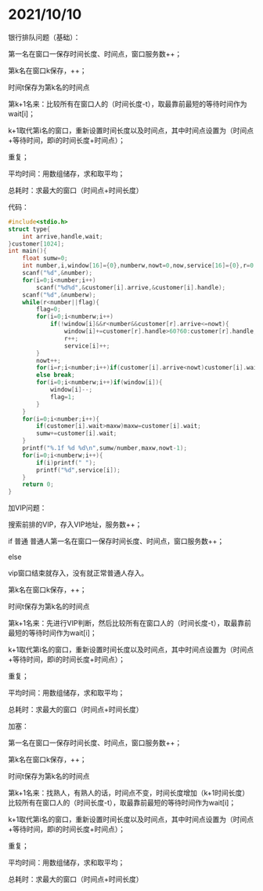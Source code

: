 # 2021/10/10

银行排队问题（基础）：

第一名在窗口一保存时间长度、时间点，窗口服务数++；

第k名在窗口k保存，++；

时间t保存为第k名的时间点

第k+1名来：比较所有在窗口人的（时间长度-t），取最靠前最短的等待时间作为wait[i]；

k+1取代第i名的窗口，重新设置时间长度以及时间点，其中时间点设置为（时间点+等待时间，即i的时间长度+时间点）；

重复；

平均时间：用数组储存，求和取平均；

总耗时：求最大的窗口（时间点+时间长度）

代码：

```c
#include<stdio.h>
struct type{
	int arrive,handle,wait;
}customer[1024];
int main(){
	float sumw=0;
	int number,i,window[16]={0},numberw,nowt=0,now,service[16]={0},r=0,flag=1,maxw=0;
	scanf("%d",&number);
	for(i=0;i<number;i++)
        scanf("%d%d",&customer[i].arrive,&customer[i].handle);
	scanf("%d",&numberw);
	while(r<number||flag){
		flag=0;
		for(i=0;i<numberw;i++)
            if(!window[i]&&r<number&&customer[r].arrive<=nowt){
			    window[i]+=customer[r].handle>60?60:customer[r].handle;
			    r++;
			    service[i]++;
		}
		nowt++;
		for(i=r;i<number;i++)if(customer[i].arrive<nowt)customer[i].wait++;
		else break;
		for(i=0;i<numberw;i++)if(window[i]){
			window[i]--;
			flag=1;
		}
	}
	for(i=0;i<number;i++){
		if(customer[i].wait>maxw)maxw=customer[i].wait;
		sumw+=customer[i].wait;
	}
	printf("%.1f %d %d\n",sumw/number,maxw,nowt-1);
	for(i=0;i<numberw;i++){
		if(i)printf(" ");
		printf("%d",service[i]);
	}
	return 0;
}
```

加VIP问题：

搜索前排的VIP，存入VIP地址，服务数++；

if 普通
普通人第一名在窗口一保存时间长度、时间点，窗口服务数++；

else

vip窗口结束就存入，没有就正常普通人存入。

第k名在窗口k保存，++；

时间t保存为第k名的时间点

第k+1名来：先进行VIP判断，然后比较所有在窗口人的（时间长度-t），取最靠前最短的等待时间作为wait[i]；

k+1取代第i名的窗口，重新设置时间长度以及时间点，其中时间点设置为（时间点+等待时间，即i的时间长度+时间点）；

重复；

平均时间：用数组储存，求和取平均；

总耗时：求最大的窗口（时间点+时间长度）

加塞：

第一名在窗口一保存时间长度、时间点，窗口服务数++；

第k名在窗口k保存，++；

时间t保存为第k名的时间点

第k+1名来：找熟人，有熟人的话，时间点不变，时间长度增加（k+1时间长度）比较所有在窗口人的（时间长度-t），取最靠前最短的等待时间作为wait[i]；

k+1取代第i名的窗口，重新设置时间长度以及时间点，其中时间点设置为（时间点+等待时间，即i的时间长度+时间点）；

重复；

平均时间：用数组储存，求和取平均；

总耗时：求最大的窗口（时间点+时间长度）